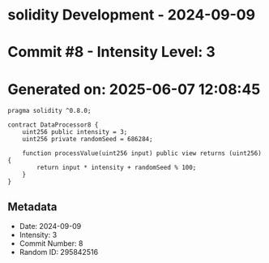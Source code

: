 ﻿# solidity Development - 2024-09-09
# Commit #8 - Intensity Level: 3
# Generated on: 2025-06-07 12:08:45
```solidity
pragma solidity ^0.8.0;

contract DataProcessor8 {
    uint256 public intensity = 3;
    uint256 private randomSeed = 686284;

    function processValue(uint256 input) public view returns (uint256) {
        return input * intensity + randomSeed % 100;
    }
}
```
## Metadata
- Date: 2024-09-09
- Intensity: 3
- Commit Number: 8
- Random ID: 295842516
